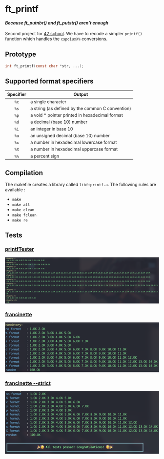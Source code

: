 # ft_printf
#### *Because ft_putnbr() and ft_putstr() aren’t enough*

Second project for [42 school](). We have to recode a simpler `printf()` function which handles the `cspdiuxX%` conversions. 

## Prototype

```c
int ft_printf(const char *str, ...);
```

## Supported format specifiers

| Specifier | Output |
| :-------: | ---- |
| `%c` | a single character |
| `%s` | a string (as defined by the common C convention) |
| `%p` | a void * pointer printed in hexadecimal format |
| `%d` | a decimal (base 10) number |
| `%i` | an integer in base 10 |
| `%u` | an unsigned decimal (base 10) number |
| `%x` | a number in hexadecimal lowercase format |
| `%X` | a number in hexadecimal uppercase format |
| `%%` | a percent sign |

## Compilation

The makefile creates a library called `libftprintf.a`. The following rules are available : 
* `make`
* `make all`
* `make clean`
* `make fclean`
* `make re`

## Tests

### [printfTester](https://github.com/Tripouille/printfTester)
![tripouille results](./img/tripouille.png)

### [francinette](https://github.com/xicodomingues/francinette/blob/master/testers/printf)
![francinette results](./img/francinette.png)

### [francinette --strict](https://github.com/xicodomingues/francinette/blob/master/testers/printf)
![francinette --strict results](./img/francinette_strict.png)